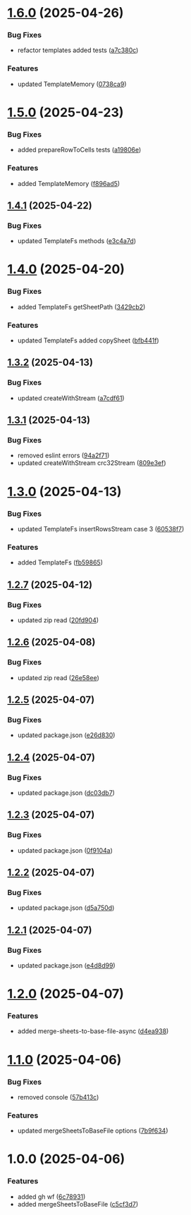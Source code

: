 # [1.6.0](https://github.com/JS-AK/excel-toolbox/compare/v1.5.0...v1.6.0) (2025-04-26)


### Bug Fixes

* refactor templates added tests ([a7c380c](https://github.com/JS-AK/excel-toolbox/commit/a7c380ce8299f0b67084b646ea5a972eed0cf56a))


### Features

* updated TemplateMemory ([0738ca9](https://github.com/JS-AK/excel-toolbox/commit/0738ca9f089a5ecdf748ebe82795623e250af17e))

# [1.5.0](https://github.com/JS-AK/excel-toolbox/compare/v1.4.1...v1.5.0) (2025-04-23)


### Bug Fixes

* added prepareRowToCells tests ([a19806e](https://github.com/JS-AK/excel-toolbox/commit/a19806eb97bfd0778e2adcc2d99dc1363328d12f))


### Features

* added TemplateMemory ([f896ad5](https://github.com/JS-AK/excel-toolbox/commit/f896ad5786a52c3c7ecf8530c0f34759811d9917))

## [1.4.1](https://github.com/JS-AK/excel-toolbox/compare/v1.4.0...v1.4.1) (2025-04-22)


### Bug Fixes

* updated TemplateFs methods ([e3c4a7d](https://github.com/JS-AK/excel-toolbox/commit/e3c4a7da485354af88e852ada6982c7a166f8efd))

# [1.4.0](https://github.com/JS-AK/excel-toolbox/compare/v1.3.2...v1.4.0) (2025-04-20)


### Bug Fixes

* added TemplateFs getSheetPath ([3429cb2](https://github.com/JS-AK/excel-toolbox/commit/3429cb205800373445d4aa903397ecca305aa04b))


### Features

* updated TemplateFs added copySheet ([bfb441f](https://github.com/JS-AK/excel-toolbox/commit/bfb441f90ef0cc011892ed2f772b4e081a100917))

## [1.3.2](https://github.com/JS-AK/excel-toolbox/compare/v1.3.1...v1.3.2) (2025-04-13)


### Bug Fixes

* updated createWithStream ([a7cdf61](https://github.com/JS-AK/excel-toolbox/commit/a7cdf616a890edfc5e0a90ddfa2f716d1152b91a))

## [1.3.1](https://github.com/JS-AK/excel-toolbox/compare/v1.3.0...v1.3.1) (2025-04-13)


### Bug Fixes

* removed eslint errors ([94a2f71](https://github.com/JS-AK/excel-toolbox/commit/94a2f71b3cf4147d22ae98dccb95c9259df4e1da))
* updated createWithStream crc32Stream ([809e3ef](https://github.com/JS-AK/excel-toolbox/commit/809e3ef673c6d57bccd723e9496c2c841644feaf))

# [1.3.0](https://github.com/JS-AK/excel-toolbox/compare/v1.2.7...v1.3.0) (2025-04-13)


### Bug Fixes

* updated TemplateFs insertRowsStream case 3 ([60538f7](https://github.com/JS-AK/excel-toolbox/commit/60538f7278e39a52557b049abc86ec8ebf0b8379))


### Features

* added TemplateFs ([fb59865](https://github.com/JS-AK/excel-toolbox/commit/fb59865864bb129b2f9435559812b8e7cdd445a6))

## [1.2.7](https://github.com/JS-AK/excel-toolbox/compare/v1.2.6...v1.2.7) (2025-04-12)


### Bug Fixes

* updated zip read ([20fd904](https://github.com/JS-AK/excel-toolbox/commit/20fd904eb1a917769964f07af4f575c035f43379))

## [1.2.6](https://github.com/JS-AK/excel-toolbox/compare/v1.2.5...v1.2.6) (2025-04-08)


### Bug Fixes

* updated zip read ([26e58ee](https://github.com/JS-AK/excel-toolbox/commit/26e58eea0fb1cc8ca6fb407954c5452a018ed24e))

## [1.2.5](https://github.com/JS-AK/excel-toolbox/compare/v1.2.4...v1.2.5) (2025-04-07)


### Bug Fixes

* updated package.json ([e26d830](https://github.com/JS-AK/excel-toolbox/commit/e26d83001b20c61bc464ceb73b401e32bcb30f9d))

## [1.2.4](https://github.com/JS-AK/excel-toolbox/compare/v1.2.3...v1.2.4) (2025-04-07)


### Bug Fixes

* updated package.json ([dc03db7](https://github.com/JS-AK/excel-toolbox/commit/dc03db7f4b198145c6e6c67365f3f411e94b6f69))

## [1.2.3](https://github.com/JS-AK/excel-toolbox/compare/v1.2.2...v1.2.3) (2025-04-07)


### Bug Fixes

* updated package.json ([0f9104a](https://github.com/JS-AK/excel-toolbox/commit/0f9104a4cfebb6968b21a1b2a97b53d831ed1f93))

## [1.2.2](https://github.com/JS-AK/excel-toolbox/compare/v1.2.1...v1.2.2) (2025-04-07)


### Bug Fixes

* updated package.json ([d5a750d](https://github.com/JS-AK/excel-toolbox/commit/d5a750d642df7ca5240635f96479b7035366c491))

## [1.2.1](https://github.com/JS-AK/excel-toolbox/compare/v1.2.0...v1.2.1) (2025-04-07)


### Bug Fixes

* updated package.json ([e4d8d99](https://github.com/JS-AK/excel-toolbox/commit/e4d8d9920f4aff49b9b240bc10fb664ed8f4d13c))

# [1.2.0](https://github.com/JS-AK/excel-toolbox/compare/v1.1.0...v1.2.0) (2025-04-07)


### Features

* added merge-sheets-to-base-file-async ([d4ea938](https://github.com/JS-AK/excel-toolbox/commit/d4ea93826950bc9b10080ad7fcf8441ceef46aed))

# [1.1.0](https://github.com/JS-AK/excel-toolbox/compare/v1.0.0...v1.1.0) (2025-04-06)


### Bug Fixes

* removed console ([57b413c](https://github.com/JS-AK/excel-toolbox/commit/57b413c318152322683f1f56c59cab4bfcbe81a1))


### Features

* updated mergeSheetsToBaseFile options ([7b9f634](https://github.com/JS-AK/excel-toolbox/commit/7b9f634920471a1f295f8d310dc560369945b496))

# 1.0.0 (2025-04-06)


### Features

* added gh wf ([6c78931](https://github.com/JS-AK/excel-toolbox/commit/6c789317fb75c2f2b1d6e17326ac334a161aeec8))
* added mergeSheetsToBaseFile ([c5cf3d7](https://github.com/JS-AK/excel-toolbox/commit/c5cf3d7c959763c32f7848d67205f2d9de5e8a70))
